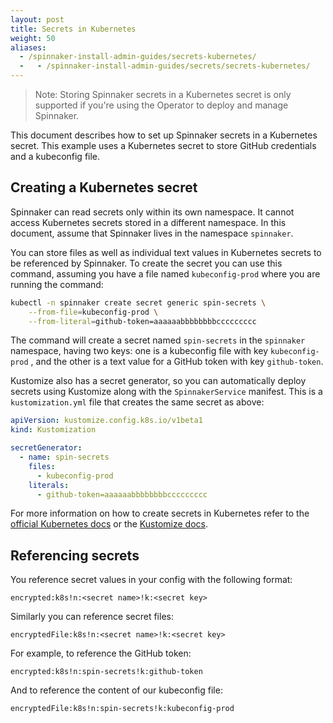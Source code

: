 ```yaml
---
layout: post
title: Secrets in Kubernetes
weight: 50
aliases:
  - /spinnaker-install-admin-guides/secrets-kubernetes/
  -   - /spinnaker-install-admin-guides/secrets/secrets-kubernetes/
---
```


>Note: Storing Spinnaker secrets in a Kubernetes secret is only supported if you're using the Operator to deploy and manage Spinnaker.

This document describes how to set up Spinnaker secrets in a Kubernetes secret. This example uses a Kubernetes secret to store GitHub credentials and a kubeconfig file.

## Creating a Kubernetes secret

Spinnaker can read secrets only within its own namespace. It cannot access Kubernetes secrets stored in a different namespace. In this document, assume that Spinnaker lives in the namespace `spinnaker`.

You can store files as well as individual text values in Kubernetes secrets to be referenced by Spinnaker. To create the secret you can use this command, assuming you have a file named `kubeconfig-prod` where you are running the command:

```bash
kubectl -n spinnaker create secret generic spin-secrets \
    --from-file=kubeconfig-prod \
    --from-literal=github-token=aaaaaabbbbbbbbccccccccc
```

The command will create a secret named `spin-secrets` in the `spinnaker` namespace, having two keys: one is a kubeconfig file with key `kubeconfig-prod` , and the other is a text value for a GitHub token with key `github-token`.

Kustomize also has a secret generator, so you can automatically deploy secrets using Kustomize along with the `SpinnakerService` manifest. This is a `kustomization.yml` file that creates the same secret as above:

```yaml
apiVersion: kustomize.config.k8s.io/v1beta1
kind: Kustomization

secretGenerator:
  - name: spin-secrets
    files:
      - kubeconfig-prod
    literals:
      - github-token=aaaaaabbbbbbbbccccccccc
```

For more information on how to create secrets in Kubernetes refer to the [official Kubernetes docs](https://kubernetes.io/docs/concepts/configuration/secret/#creating-your-own-secrets) or the [Kustomize docs](https://github.com/kubernetes-sigs/kustomize/blob/master/examples/secretGeneratorPlugin.md).


## Referencing secrets

You reference secret values in your config with the following format:

```
encrypted:k8s!n:<secret name>!k:<secret key>
```

Similarly you can reference secret files:

```
encryptedFile:k8s!n:<secret name>!k:<secret key>
```

For example, to reference the GitHub token:
```
encrypted:k8s!n:spin-secrets!k:github-token
```

And to reference the content of our kubeconfig file:
```
encryptedFile:k8s!n:spin-secrets!k:kubeconfig-prod
```

